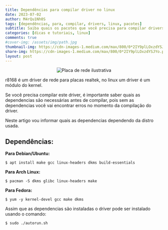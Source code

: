```yaml
---
title: Dependências para compilar driver no linux
date: 2023-07-02
author: M4rQu1Nh0S
tags: [dependências, para, compilar, drivers, linux, pacotes]
subtitle: Saiba quais os pacotes que você precisa para compilar drivers
categories: [dicas e tutoriais, linux]
comments: true
#cover-img: /assets/img/path.jpg
thumbnail-img: https://cdn-images-1.medium.com/max/800/0*2IY9plLOxzdYSJYo.png
share-img: https://cdn-images-1.medium.com/max/800/0*2IY9plLOxzdYSJYo.png
layout: post
---
```


<p align='center'><img alt='Placa de rede ilustrativa' src="https://cdn-images-1.medium.com/max/800/0*2IY9plLOxzdYSJYo.png"/></p>
r8168 é um driver de rede para placas realtek, no linux um driver é um módulo do kernel.

Se você precisa compilar este driver, é importante saber quais as dependencias são necessárias antes de compilar, pois sem as dependencias você vai encontrar erros no momento da compilação do driver.

Neste artigo vou informar quais as dependencias dependendo da distro usada.

## Dependências:
**Para Debian/Ubuntu:**

    $ apt install make gcc linux-headers dkms build-essentials

**Para Arch Linux:**

    $ pacman -S dkms glibc linux-headers make

**Para Fedora:**

    $ yum -y kernel-devel gcc make dkms

Assim que as dependencias são instaladas o driver pode ser instalado usando o comando:

    $ sudo ./autorun.sh
